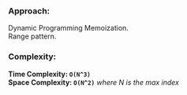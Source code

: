 ### Approach:
Dynamic Programming Memoization.\
Range pattern.
​
### Complexity:
**Time Complexity: `O(N^3)`**\
**Space Complexity: `O(N^2)`** *where N is the max index*
​